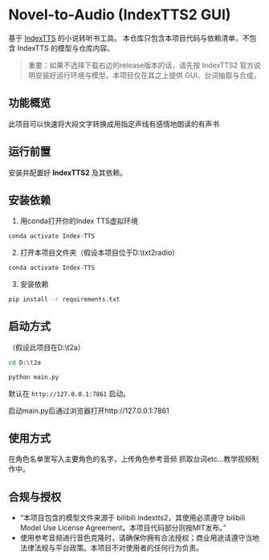 # Novel-to-Audio (IndexTTS2 GUI)

基于 [IndexTTS](https://github.com/index-tts/index-tts) 的小说转听书工具。
本仓库只包含本项目代码与依赖清单，不包含 IndexTTS 的模型与仓库内容。

> 重要：如果不选择下载右边的release版本的话，请先按 IndexTTS2 官方说明安装好运行环境与模型，本项目仅在其之上提供 GUI、台词抽取与合成。

## 功能概览
此项目可以快速将大段文字转换成用指定声线有感情地朗读的有声书

## 运行前置
安装并配置好 **IndexTTS2** 及其依赖。

## 安装依赖
1. 用conda打开你的Index TTS虚拟环境
```bash
conda activate Index-TTS
```
2. 打开本项目文件夹（假设本项目位于D:\txt2radio）
```bash
conda activate Index-TTS
```
3. 安装依赖
```bash
pip install -r requirements.txt
```
## 启动方式
（假设此项目在D:\t2a）
```bash
cd D:\t2a
```
```bash
python main.py
```
默认在 `http://127.0.0.1:7861` 启动。

启动main.py后通过浏览器打开http://127.0.0.1:7861

## 使用方式
在角色名单里写入主要角色的名字，上传角色参考音频 抓取台词etc...教学视频制作中。
## 合规与授权
- “本项目包含的模型文件来源于 bilibili indextts2，其使用必须遵守 bilibili Model Use License Agreement。本项目代码部分则按MIT发布。”
- 使用参考音频进行音色克隆时，请确保你拥有合法授权；商业用途请遵守当地法律法规与平台政策。本项目不对使用者的任何行为负责。
